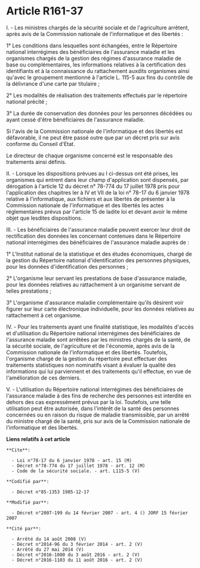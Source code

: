 # Article R161-37

I. - Les ministres chargés de la sécurité sociale et de l'agriculture arrêtent, après avis de la Commission nationale de
l'informatique et des libertés :

1° Les conditions dans lesquelles sont échangées, entre le Répertoire national interrégimes des bénéficiaires de l'assurance
maladie et les organismes chargés de la gestion des régimes d'assurance maladie de base ou complémentaires, les informations
relatives à la certification des identifiants et à la connaissance du rattachement auxdits organismes ainsi qu'avec le
groupement mentionné à l'article L. 115-5 aux fins du contrôle de la délivrance d'une carte par titulaire ;

2° Les modalités de réalisation des traitements effectués par le répertoire national précité ;

3° La durée de conservation des données pour les personnes décédées ou ayant cessé d'être bénéficiaires de l'assurance
maladie.

Si l'avis de la Commission nationale de l'informatique et des libertés est défavorable, il ne peut être passé outre que par
un décret pris sur avis conforme du Conseil d'Etat.

Le directeur de chaque organisme concerné est le responsable des traitements ainsi définis.

II. - Lorsque les dispositions prévues au I ci-dessus ont été prises, les organismes qui entrent dans leur champ
d'application sont dispensés, par dérogation à l'article 12 du décret n° 78-774 du 17 juillet 1978 pris pour l'application
des chapitres Ier à IV et VII de la loi n° 78-17 du 6 janvier 1978 relative à l'informatique, aux fichiers et aux libertés de
présenter à la Commission nationale de l'informatique et des libertés les actes réglementaires prévus par l'article 15 de
ladite loi et devant avoir le même objet que lesdites dispositions.

III. - Les bénéficiaires de l'assurance maladie peuvent exercer leur droit de rectification des données les concernant
contenues dans le Répertoire national interrégimes des bénéficiaires de l'assurance maladie auprès de :

1° L'Institut national de la statistique et des études économiques, chargé de la gestion du Répertoire national
d'identification des personnes physiques, pour les données d'identification des personnes ;

2° L'organisme leur servant les prestations de base d'assurance maladie, pour les données relatives au rattachement à un
organisme servant de telles prestations ;

3° L'organisme d'assurance maladie complémentaire qu'ils désirent voir figurer sur leur carte électronique individuelle, pour
les données relatives au rattachement à cet organisme.

IV. - Pour les traitements ayant une finalité statistique, les modalités d'accès et d'utilisation du Répertoire national
interrégimes des bénéficiaires de l'assurance maladie sont arrêtées par les ministres chargés de la santé, de la sécurité
sociale, de l'agriculture et de l'économie, après avis de la Commission nationale de l'informatique et des libertés.
Toutefois, l'organisme chargé de la gestion du répertoire peut effectuer des traitements statistiques non nominatifs visant à
évaluer la qualité des informations qui lui parviennent et des traitements qu'il effectue, en vue de l'amélioration de ces
derniers.

V. - L'utilisation du Répertoire national interrégimes des bénéficiaires de l'assurance maladie à des fins de recherche des
personnes est interdite en dehors des cas expressément prévus par la loi. Toutefois, une telle utilisation peut être
autorisée, dans l'intérêt de la santé des personnes concernées ou en raison du risque de maladie transmissible, par un arrêté
du ministre chargé de la santé, pris sur avis de la Commission nationale de l'informatique et des libertés.

**Liens relatifs à cet article**

	**Cite**:

	  - Loi n°78-17 du 6 janvier 1978 - art. 15 (M)
	  - Décret n°78-774 du 17 juillet 1978 - art. 12 (M)
	  - Code de la sécurité sociale. - art. L115-5 (V)

	**Codifié par**:

	  - Décret n°85-1353 1985-12-17

	**Modifié par**:

	  - Décret n°2007-199 du 14 février 2007 - art. 4 () JORF 15 février 2007

	**Cité par**:

	  - Arrêté du 14 août 2008 (V)
	  - Décret n°2014-96 du 3 février 2014 - art. 2 (V)
	  - Arrêté du 27 mai 2014 (V)
	  - Décret n°2016-1080 du 3 août 2016 - art. 2 (V)
	  - Décret n°2016-1103 du 11 août 2016 - art. 2 (V)
